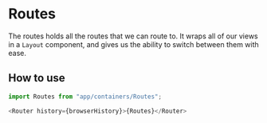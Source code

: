 Routes
======
The routes holds all the routes that we can route to. It wraps all of our views in a `Layout` component, and gives us the ability to switch between them with ease.

How to use
----------
```js
import Routes from "app/containers/Routes";

<Router history={browserHistory}>{Routes}</Router>
```
